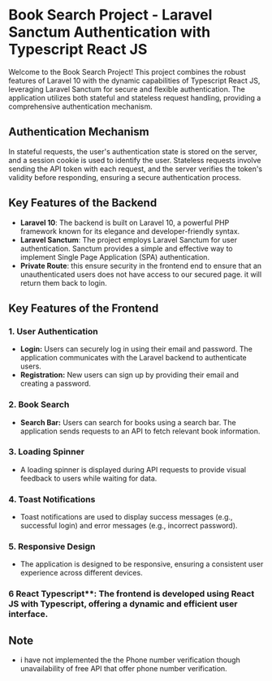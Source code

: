 # Book Search Project - Laravel Sanctum Authentication with Typescript React JS

Welcome to the Book Search Project! This project combines the robust features of Laravel 10 with the dynamic capabilities of Typescript React JS, leveraging Laravel Sanctum for secure and flexible authentication. The application utilizes both stateful and stateless request handling, providing a comprehensive authentication mechanism.

## Authentication Mechanism

In stateful requests, the user's authentication state is stored on the server, and a session cookie is used to identify the user. Stateless requests involve sending the API token with each request, and the server verifies the token's validity before responding, ensuring a secure authentication process.

## Key Features of the Backend

- **Laravel 10**: The backend is built on Laravel 10, a powerful PHP framework known for its elegance and developer-friendly syntax.
- **Laravel Sanctum**: The project employs Laravel Sanctum for user authentication. Sanctum provides a simple and effective way to implement Single Page Application (SPA) authentication.
- **Private Route**: this ensure security in the frontend end to ensure that an unauthenticated users does not have access to our secured page. it will return them back to login.

## Key Features of the Frontend

### 1. User Authentication

- **Login:** Users can securely log in using their email and password. The application communicates with the Laravel backend to authenticate users.
- **Registration:** New users can sign up by providing their email and creating a password.

### 2. Book Search

- **Search Bar:** Users can search for books using a search bar. The application sends requests to an API to fetch relevant book information.

### 3. Loading Spinner

- A loading spinner is displayed during API requests to provide visual feedback to users while waiting for data.

### 4. Toast Notifications

- Toast notifications are used to display success messages (e.g., successful login) and error messages (e.g., incorrect password).

### 5. Responsive Design

- The application is designed to be responsive, ensuring a consistent user experience across different devices.

### 6 React Typescript**: The frontend is developed using React JS with Typescript, offering a dynamic and efficient user interface.

## Note
- i have not implemented the the Phone number verification though unavailability of free API that offer phone number verification. 

   



